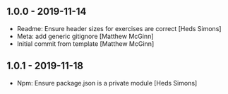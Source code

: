 ## 1.0.0 - 2019-11-14

* Readme: Ensure header sizes for exercises are correct [Heds Simons]
* Meta: add generic gitignore [Matthew McGinn]
* Initial commit from template [Matthew McGinn]

## 1.0.1 - 2019-11-18

* Npm: Ensure package.json is a private module [Heds Simons]
